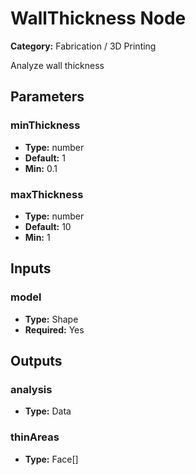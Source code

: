 
# WallThickness Node

**Category:** Fabrication / 3D Printing

Analyze wall thickness

## Parameters


### minThickness
- **Type:** number
- **Default:** 1
- **Min:** 0.1




### maxThickness
- **Type:** number
- **Default:** 10
- **Min:** 1




## Inputs


### model
- **Type:** Shape
- **Required:** Yes



## Outputs


### analysis
- **Type:** Data



### thinAreas
- **Type:** Face[]




